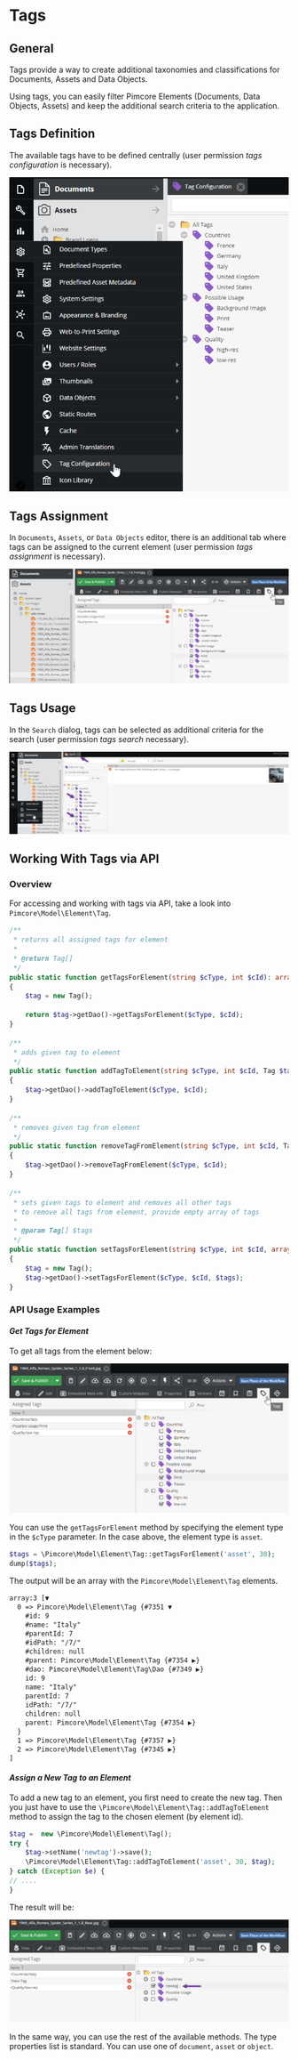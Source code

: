 # Tags

## General

Tags provide a way to create additional taxonomies and classifications for Documents, Assets and Data Objects. 

Using tags, you can easily filter Pimcore Elements (Documents, Data Objects, Assets) and keep the additional search criteria to the application.

## Tags Definition

The available tags have to be defined centrally (user permission *tags configuration* is necessary).
 
![Tags Pimcore menu](../img/tags_menu.png)

## Tags Assignment

In `Documents`, `Assets`, or `Data Objects` editor, there is an additional tab where tags can be assigned to the current element (user permission *tags assignment* is necessary).

![Tags assignment](../img/tags_assignment.png)

## Tags Usage

In the `Search` dialog, tags can be selected as additional criteria for the search (user permission *tags search* necessary).

![Tags usage](../img/tags_filtering.png)

## Working With Tags via API

### Overview 

For accessing and working with tags via API, take a look into `Pimcore\Model\Element\Tag`.

```php
/**
 * returns all assigned tags for element
 *
 * @return Tag[]
 */
public static function getTagsForElement(string $cType, int $cId): array
{
    $tag = new Tag();

    return $tag->getDao()->getTagsForElement($cType, $cId);
}

/**
 * adds given tag to element
 */
public static function addTagToElement(string $cType, int $cId, Tag $tag): void
{
    $tag->getDao()->addTagToElement($cType, $cId);
}

/**
 * removes given tag from element
 */
public static function removeTagFromElement(string $cType, int $cId, Tag $tag): void
{
    $tag->getDao()->removeTagFromElement($cType, $cId);
}

/**
 * sets given tags to element and removes all other tags
 * to remove all tags from element, provide empty array of tags
 *
 * @param Tag[] $tags
 */
public static function setTagsForElement(string $cType, int $cId, array $tags): void
{
    $tag = new Tag();
    $tag->getDao()->setTagsForElement($cType, $cId, $tags);
}
```

### API Usage Examples

#### *Get Tags for Element*

To get all tags from the element below: 

![API for gettings tags for the shown demo asset.](../img/tags_api_get_tags.png)

You can use the `getTagsForElement` method by specifying the element type in the `$cType` parameter. 
In the case above, the element type is `asset`. 

```php
$tags = \Pimcore\Model\Element\Tag::getTagsForElement('asset', 30);
dump($tags);
```

The output will be an array with the `Pimcore\Model\Element\Tag` elements.

```
array:3 [▼
  0 => Pimcore\Model\Element\Tag {#7351 ▼
    #id: 9
    #name: "Italy"
    #parentId: 7
    #idPath: "/7/"
    #children: null
    #parent: Pimcore\Model\Element\Tag {#7354 ▶}
    #dao: Pimcore\Model\Element\Tag\Dao {#7349 ▶}
    id: 9
    name: "Italy"
    parentId: 7
    idPath: "/7/"
    children: null
    parent: Pimcore\Model\Element\Tag {#7354 ▶}
  }
  1 => Pimcore\Model\Element\Tag {#7357 ▶}
  2 => Pimcore\Model\Element\Tag {#7345 ▶}
]  
```

#### *Assign a New Tag to an Element*

To add a new tag to an element, you first need to create the new tag. Then you just have to use the `\Pimcore\Model\Element\Tag::addTagToElement` method to assign the tag to the chosen element (by element id).

```php
$tag =  new \Pimcore\Model\Element\Tag();
try {
    $tag->setName('newtag')->save();
    \Pimcore\Model\Element\Tag::addTagToElement('asset', 30, $tag);
} catch (Exception $e) {
// ....
}

```

The result will be:

![Assign new tag by API](../img/tags_api_assign_new_element.png)

In the same way, you can use the rest of the available methods. 
The type properties list is standard. You can use one of `document`, `asset` or `object`.
 
 
